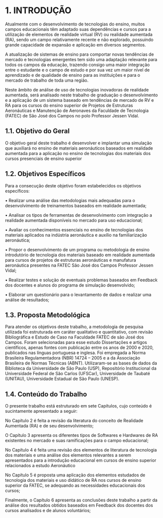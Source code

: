 # 1. INTRODUÇÃO
Atualmente com o desenvolvimento de tecnologias do ensino, muitos campos educacionais têm adaptado suas dependências e cursos para a utilização de elementos de realidade virtual (RV) ou realidade aumentada (RA), sendo um campo relativamente recente e não explorado, possuindo grande capacidade de expansão e aplicação em diversos segmentos.

A atualização de sistemas de ensino para comportar novas tendências de mercado e tecnologias emergentes tem sido uma adaptação relevante para todos os campos da educação, trazendo consigo uma maior integração entre o estudante e o campo de estudo e por sua vez um maior nível de aprendizado e de qualidade de ensino para as instituições e para o mercado de trabalho de toda uma região.

Neste âmbito de análise de uso de tecnologias inovadoras de realidade aumentada, será analisado neste trabalho de graduação o desenvolvimento e a aplicação de um sistema baseado em tendências de mercado de RV e RA para os cursos do ensino superior de Projetos de Estruturas Aeronáuticas e Manutenção de Aeronaves da Faculdade de Tecnologia (FATEC) de São José dos Campos no polo Professor Jessen Vidal.

## 1.1. Objetivo do Geral
O objetivo geral deste trabalho é desenvolver e implantar uma simulação que auxiliará no ensino de materiais aeronáuticos baseados em realidade aumentada para a aplicação no ensino de tecnologias dos materiais dos cursos presenciais de ensino superior

## 1.2. Objetivos Específicos
Para a consecução deste objetivo foram estabelecidos os objetivos específicos:

•	Realizar uma análise das metodologias mais adequadas para o desenvolvimento de treinamentos baseados em realidade aumentada;

•	Analisar os tipos de ferramentas de desenvolvimento com integração a realidade aumentada disponíveis no mercado para uso educacional;

•	Avaliar os conhecimentos essenciais no ensino de tecnologias dos materiais aplicados na indústria aeronáutica e auxílio na familiarização aeronáutica;

•	Propor o desenvolvimento de um programa ou metodologia de ensino introdutório de tecnologia dos materiais baseado em realidade aumentada para cursos de projetos de estruturas aeronáuticas e manufatura aeronáutica presentes na FATEC São José dos Campos Professor Jessen Vidal;

•	Realizar testes e solução de eventuais problemas baseados em Feedback dos docentes e alunos do programa de simulação desenvolvido;

•	Elaborar um questionário para o levantamento de dados e realizar uma análise de resultados;


## 1.3. Proposta Metodológica
Para atender os objetivos deste trabalho, a metodologia de pesquisa utilizada foi estruturada em caráter qualitativo e quantitativo, com revisão Bibliográfica e Estudo de Caso na Faculdade FATEC de são José dos Campos. Foram selecionadas para esse estudo Dissertações e artigos científicos, apenas fontes com publicação entre os anos de 2000 e 2020, publicados nas línguas portuguesa e inglesa. Foi empregada a Norma Brasileira Regulamentadora (NBR) 14724 – 2005 e a da Associação Brasileira de Normas Técnicas (ABNT). Utilizaram-se as bases de dados da Biblioteca da Universidade de São Paulo (USP), Repositório Institucional da Universidade Federal de São Carlos (UFSCar), Universidade de Taubaté (UNITAU), Universidade Estadual de São Paulo (UNESP).


## 1.4. Conteúdo do Trabalho
O presente trabalho está estruturado em sete Capítulos, cujo conteúdo é sucintamente apresentado a seguir:

No Capítulo 2 é feita a revisão da literatura do conceito de Realidade Aumentada (RA) e de seu desenvolvimento;

O Capítulo 3 apresenta os diferentes tipos de Softwares e Hardwares de RA existentes no mercado e suas ramificações para o campo educacional;

No Capítulo 4 é feita uma revisão dos elementos de literatura de tecnologia dos materiais e uma análise dos elementos relevantes a serem apresentados para a introdução educacional em cursos de ensino superior relacionados a estudo Aeronáutico 

No Capítulo 5 é proposta uma aplicação dos elementos estudados de tecnologia dos materiais e uso didático de RA nos cursos de ensino superior da FATEC, se adequando as necessidades educacionais dos cursos;

Finalmente, o Capítulo 6 apresenta as conclusões deste trabalho a partir da análise dos resultados obtidos baseados em Feedback dos docentes dos cursos analisados e de alunos voluntários;
